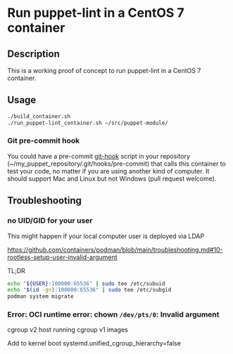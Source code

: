 # Run puppet-lint in a CentOS 7 container

## Description

This is a working proof of concept to run puppet-lint in a CentOS 7 container.

## Usage

```bash
./build_container.sh
./run_puppet-lint_container.sh ~/src/puppet-module/
```
### Git pre-commit hook
You could have a pre-commit [git-hook](https://git-scm.com/book/en/v2/Customizing-Git-Git-Hooks) script in your repository (~/my_puppet_repository/.git/hooks/pre-commit) that calls this container to test your code, no matter if you are using another kind of computer. It should support Mac and Linux but not Windows (pull request welcome).

## Troubleshooting

### no UID/GID for your user

This might happen if your local computer user is deployed via LDAP

https://github.com/containers/podman/blob/main/troubleshooting.md#10-rootless-setup-user-invalid-argument

TL;DR
```bash
echo "${USER}:100000:65536" | sudo tee /etc/subuid
echo "$(id -gn):100000:65536" | sudo tee /etc/subgid
podman system migrate
```

### Error: OCI runtime error: chown `/dev/pts/0`: Invalid argument

cgroup v2 host running cgroup v1 images

Add to kernel boot 
systemd.unified_cgroup_hierarchy=false

